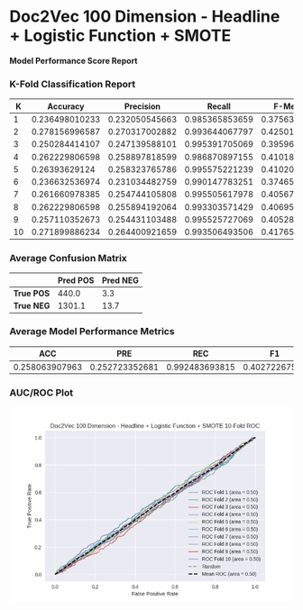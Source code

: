 # Doc2Vec 100 Dimension - Headline + Logistic Function + SMOTE
**Model Performance Score Report**

### K-Fold Classification Report
| K | Accuracy | Precision | Recall | F-Measure | AUC | Kappa |
| --- | --- | --- | --- | --- | --- | --- |
| 1 | 0.236498010233 | 0.232050545663 | 0.985365853659 | 0.375639237564 | 0.497130665895 | -0.00269440986354 |
| 2 | 0.278156996587 | 0.270317002882 | 0.993644067797 | 0.425011327594 | 0.504598083665 | 0.00497933602311 |
| 3 | 0.250284414107 | 0.247139588101 | 0.995391705069 | 0.39596700275 | 0.500717000571 | 0.00071074554102 |
| 4 | 0.262229806598 | 0.258897818599 | 0.986870897155 | 0.410186448386 | 0.497278646118 | -0.00284651930329 |
| 5 | 0.26393629124 | 0.258323765786 | 0.995575221239 | 0.410209662716 | 0.503147488108 | 0.00325638702282 |
| 6 | 0.236632536974 | 0.231034482759 | 0.990147783251 | 0.374650512582 | 0.500251406419 | 0.000233919318176 |
| 7 | 0.261660978385 | 0.254744105808 | 0.995505617978 | 0.405677655678 | 0.504226533284 | 0.00431022069482 |
| 8 | 0.262229806598 | 0.255894192064 | 0.993303571429 | 0.406950160037 | 0.502758655943 | 0.00283215006372 |
| 9 | 0.257110352673 | 0.254431103488 | 0.995525727069 | 0.405282331512 | 0.500432581307 | 0.000441452666609 |
| 10 | 0.271899886234 | 0.264400921659 | 0.993506493506 | 0.417652411283 | 0.504083493667 | 0.00432739533278 |

### Average Confusion Matrix
| | Pred POS | Pred NEG |
| --- | --- | --- |
| **True POS** | 440.0 | 3.3 |
| **True NEG** | 1301.1 | 13.7 |

### Average Model Performance Metrics
| ACC | PRE | REC | F1 | AUC | KAPP |
| --- | --- | --- | --- | --- | --- |
| 0.258063907963 | 0.252723352681 | 0.992483693815 | 0.40272267501 | 0.501462455498 | 0.00155506774962 |

### AUC/ROC Plot
![ROC Plot](doc2vec_100_dimension_-_headline_+_logistic_function_+_smote_auc-plot.png)
